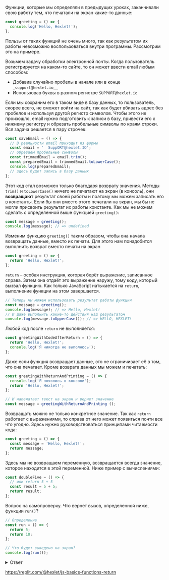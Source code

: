 
Функции, которые мы определяли в предыдущих уроках, заканчивали свою работу тем, что печатали на экран какие-то данные:

```javascript
const greeting = () => {
  console.log('Hello, Hexlet!');
};
```

Пользы от таких функций не очень много, так как результатом их работы невозможно воспользоваться внутри программы. Рассмотрим это на примере.

Возьмем задачу обработки электронной почты. Когда пользователь регистрируется на каком-то сайте, то он может ввести email любым способом:

* Добавив случайно пробелы в начале или в конце `_support@hexlet.io__`
* Использовав буквы в разном регистре `SUPPORT@hexlet.io`

Если мы сохраним его в таком виде в базу данных, то пользователь, скорее всего, не сможет войти на сайт, так как будет вбивать адрес без пробелов и используя другой регистр символов. Чтобы этого не произошло, email нужно подготовить к записи в базу, привести его к нижнему регистру и обрезать пробельные символы по краям строки. Вся задача решается в пару строчек:

```javascript
const saveEmail = () => {
  // В реальности email приходит из формы
  const email = '  SuppORT@hexlet.IO';
  // обрезаем пробельные символы
  const trimmedEmail = email.trim();
  const preparedEmail = trimmedEmail.toLowerCase();
  console.log(preparedEmail);
  // здесь будет запись в базу данных
};
```

Этот код стал возможен только благодаря возврату значения. Методы `trim()` и `toLowerCase()` ничего не печатают на экран (в консоль), они **возвращают** результат своей работы и поэтому мы можем записать его в константы. Если бы они вместо этого печатали на экран, мы бы не могли присвоить результат их работы константе. Как мы не можем сделать с определенной выше функцией `greeting()`:

```javascript
const message = greeting();
console.log(message); // => undefined
```

Изменим функцию `greeting()` таким образом, чтобы она начала возвращать данные, вместо их печати. Для этого нам понадобится выполнить возврат вместо печати на экран

```javascript
const greeting = () => {
  return 'Hello, Hexlet!';
};
```

`return` – особая инструкция, которая берёт выражение, записанное справа. Затем она отдаёт это выражение наружу, тому коду, который вызвал функцию. Как только JavaScript натыкается на `return`, выполнение функции на этом завершается.

```javascript
// Теперь мы можем использовать результат работы функции
const message = greeting();
console.log(message); // => Hello, Hexlet!
// И даже выполнить какие-то действия над результатом
console.log(message.toUpperCase()); // => HELLO, HEXLET!
```

Любой код после `return` не выполняется:

```javascript
const greetingWithCodeAfterReturn = () => {
  return 'Hello, Hexlet!';
  console.log('Я никогда не выполнюсь');
};
```

Даже если функция возвращает данные, это не ограничивает её в том, что она печатает. Кроме возврата данных мы можем и печатать:

```javascript
const greetingWithReturnAndPrinting = () => {
  console.log('Я появлюсь в консоли');
  return 'Hello, Hexlet!';
};

// И напечатает текст на экран и вернет значение
const message = greetingWithReturnAndPrinting ();
```

Возвращать можно не только конкретное значение. Так как `return` работает с выражениями, то справа от него может появиться почти все что угодно. Здесь нужно руководствоваться принципами читаемости кода:

```javascript
const greeting = () => {
  const message = 'Hello, Hexlet!';
  return message;
};
```

Здесь мы не возвращаем переменную, возвращается всегда значение, которое находится в этой переменной. Ниже пример с вычислениями:

```javascript
const doubleFive = () => {
  // или return 5 + 5
  const result = 5 + 5;
  return result;
};
```

Вопрос на самопроверку. Что вернет вызов, определенной ниже, функции `run()`?

```javascript
// Определение
const run = () => {
  return 5;
  return 10;
};

// Что будет выведено на экран?
console.log(run());
```

<details>
<summary>Ответ</summary>

На экран будет выведено `5`.

</details>

https://replit.com/@hexlet/js-basics-functions-return
